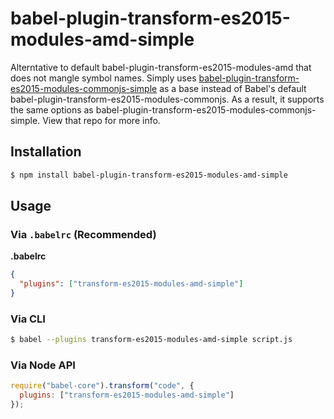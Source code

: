 # babel-plugin-transform-es2015-modules-amd-simple

Alterntative to default babel-plugin-transform-es2015-modules-amd that does not
mangle symbol names. Simply uses
[babel-plugin-transform-es2015-modules-commonjs-simple](https://github.com/jamietre/babel-plugin-transform-es2015-modules-commonjs-simple)
as a base instead of Babel's default
babel-plugin-transform-es2015-modules-commonjs. As a result, it supports the
same options as babel-plugin-transform-es2015-modules-commonjs-simple. View
that repo for more info.

## Installation

```sh
$ npm install babel-plugin-transform-es2015-modules-amd-simple
```

## Usage

### Via `.babelrc` (Recommended)

**.babelrc**

```json
{
  "plugins": ["transform-es2015-modules-amd-simple"]
}
```

### Via CLI

```sh
$ babel --plugins transform-es2015-modules-amd-simple script.js
```

### Via Node API

```javascript
require("babel-core").transform("code", {
  plugins: ["transform-es2015-modules-amd-simple"]
});
```
